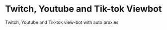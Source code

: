 # Twitch, Youtube and Tik-tok Viewbot
Twitch, Youtube and Tik-tok view-bot with auto proxies 
 
  
  
  
 
 
 
  
 
 
 
 
 
 
 
 
   
 
 
 

